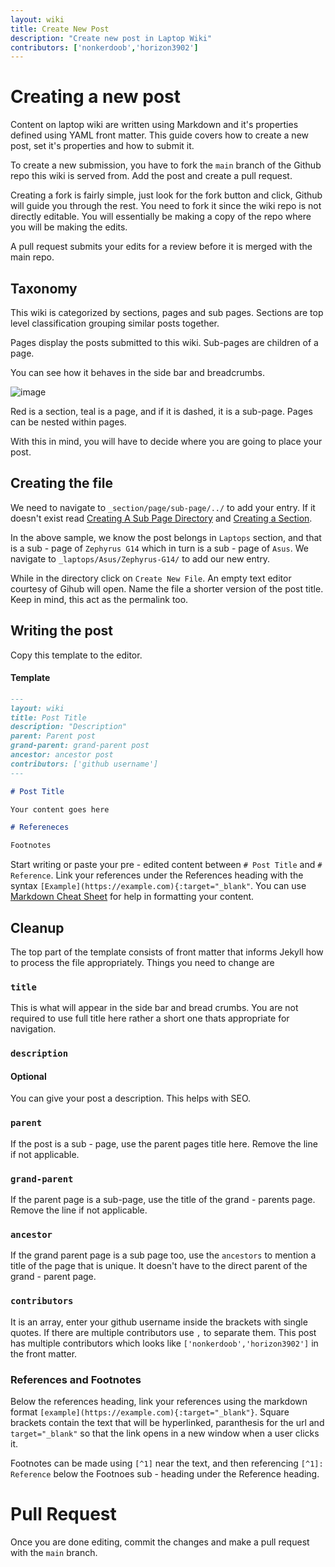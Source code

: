 ```yaml
---
layout: wiki
title: Create New Post
description: "Create new post in Laptop Wiki"
contributors: ['nonkerdoob','horizon3902']
---
```


# Creating a new post

Content on laptop wiki are written using Markdown and it's properties defined using YAML front matter. This guide covers how to create a new post, set it's properties and how to submit it. 

To create a new submission, you have to fork the ``main`` branch of the Github repo this wiki is served from. Add the post and create a pull request.

Creating a fork is fairly simple, just look for the fork button and click, Github will guide you through the rest. You need to fork it since the wiki repo is not directly editable. You will essentially be making a copy of the repo where you will be making the edits.

A pull request submits your edits for a review before it is merged with the main repo.

## Taxonomy

This wiki is categorized by sections, pages and sub pages. Sections are top level classification grouping similar posts together. 

Pages display the posts submitted to this wiki. Sub-pages are children of a page.

You can see how it behaves in the side bar and breadcrumbs.

![image](https://user-images.githubusercontent.com/100846697/164469633-e8229b88-c564-4bdc-aa12-bc497db1ce8b.png)

Red is a section, teal is a page, and if it is dashed, it is a sub-page. Pages can be nested within pages.

With this in mind, you will have to decide where you are going to place your post.

## Creating the file

We need to navigate to ``_section/page/sub-page/../`` to add your entry. If it doesn't exist read [Creating A Sub Page Directory]() and [Creating a Section](). 

In the above sample, we know the post belongs in ``Laptops`` section, and that is a sub - page of ``Zephyrus G14`` which in turn is a sub - page of ``Asus``. We navigate to ``_laptops/Asus/Zephyrus-G14/`` to add our new entry.

While in the directory click on ``Create New File``. An empty text editor courtesy of Gihub will open. Name the file a shorter version of the post title. Keep in mind, this act as the permalink too.

## Writing the post

Copy this template to the editor.

#### Template
```markdown
---
layout: wiki
title: Post Title
description: "Description"
parent: Parent post
grand-parent: grand-parent post
ancestor: ancestor post
contributors: ['github username'] 
---

# Post Title

Your content goes here

# Refereneces

Footnotes

```

Start writing or paste your pre - edited content between ``# Post Title`` and ``# Reference``. Link your references under the References heading with the syntax ``[Example](https://example.com){:target="_blank"``. You can use [Markdown Cheat Sheet]() for help in formatting your content.


## Cleanup

The top part of the template consists of front matter that informs Jekyll how to process the file appropriately. Things you need to change are 

### ``title``

This is what will appear in the side bar and bread crumbs. You are not required to use full title here rather a short one thats appropriate for navigation.

### ``description`` 
#### Optional

You can give your post a description. This helps with SEO.

### ``parent``

If the post is a sub - page, use the parent pages title here. Remove the line if not applicable.

### ``grand-parent``

If the parent page is a sub-page, use the title of the grand - parents page. Remove the line if not applicable.

### ``ancestor``

If the grand parent page is a sub page too, use the ``ancestors`` to mention a title of the page that is unique. It doesn't have to the direct parent of the grand - parent page.

### ``contributors``

It is an array, enter your github username inside the brackets with single quotes. If there are multiple contributors use `,` to separate them. This post has multiple contributors which looks like ``['nonkerdoob','horizon3902']`` in the front matter.

### References and Footnotes

Below the references heading, link your references using the markdown format ``[example](https://example.com){:target="_blank"}``. Square brackets contain the text that will be hyperlinked, paranthesis for the url and ``target="_blank"`` so that the link opens in a new window when a user clicks it.

Footnotes can be made using ``[^1]`` near the text, and then referencing ``[^1]: Reference`` below the Footnoes sub - heading under the Reference heading.

# Pull Request

Once you are done editing, commit the changes and make a pull request with the ``main`` branch.



